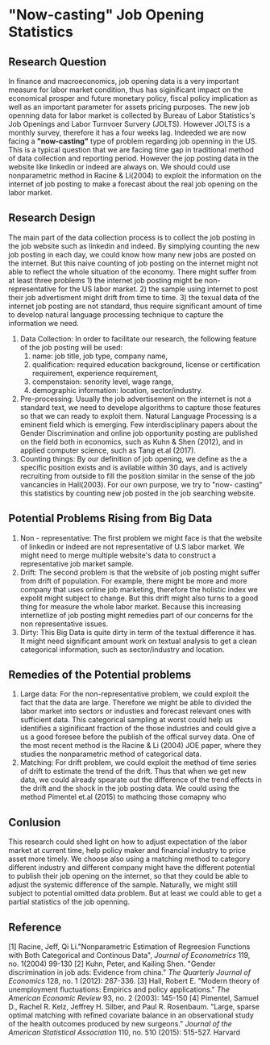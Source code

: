 # "Now-casting" Job Opening Statistics

## Research Question
In finance and macroeconomics, job opening data is a very important measure for labor market condition, thus has siginificant impact on the economical prosper and future monetary policy, fiscal policy implication as well as an important parameter for assets pricing purposes. The new job openning data for labor market is collected by Bureau of Labor Statistics's Job Openings and Labor Turnvoer Survery (JOLTS). However JOLTS is a monthly survey, therefore it has a four weeks lag. Indeeded we are now facing a **"now-casting"** type of problem regarding job openning in the US. This is a typical question that we are facing time gap in traditional method of data collection and reporting period. However the jop posting data in the website like linkedin or indeed are always on. We should could use nonparametric method in Racine & Li(2004) to exploit the information on the internet of job posting to make a forecast about the real job opening on the labor market.

## Research Design
The main part of the data collection process is to collect the job posting in the job website such as linkedin and indeed. By simplying counting the new job posting in each day, we could know how many new jobs are posted on the internet. But this naive counting of job posting on the internet might not able to reflect the whole situation of the economy. There might suffer from at least three problems 1) the internet job posting might be non-representative for the US labor market. 2) the sample using internet to post their job advertisment might drift from  time to time. 3) the texual data of the internet job posting are not standard, thus require significant amount of time to develop natural language processing technique to capture the information we need.

1) Data Collection:
   In order to facilitate our research, the following feature of the job posting will be used: 
   1) name: job title, job type, company name, 
   2) qualification: required education background, license or certification requirement, experience requirement, 
   3) compenstaion: senority level, wage range,
   4) demographic information: location, sector/industry. 
2) Pre-processing:
   Usually the job advertisement on the internet is not a standard text, we need to develope algorithms to capture those features so that we can ready to exploit them. Natural Language Processing is a eminent field which is emerging. Few interdisciplinary papers about the Gender Discrimination and online job opportunity posting are published on the field both in economics, such as Kuhn & Shen (2012), and in applied computer science, such as Tang et.al (2017). 
3) Counting things:
   By our definition of job opening, we define as the a specific position exists and is avilable within 30 days, and is actively recruiting from outside to fill the position similar in the sense of the job vancancies in Hall(2003). For our own purpose, we try to "now- casting" this statistics by counting new job posted in the job searching website.  

## Potential Problems Rising from Big Data 
1) Non - representative:
   The first problem we might face is that the website of linkedin or indeed are not representative of U.S labor market. We might need to merge multiple website's data to construct a representative job market sample. 
2) Drift:
   The second problem is that the website of job posting might suffer from drift of population. For example, there might be more and more company that uses online job marketing, therefore the holistic index we expolit might subject to change. But this drift might also turns to a good thing for measure the whole labor market. Because this increasing internetlize of job posting might remedies part of our concerns for the non representative issues.
3) Dirty:
   This Big Data is quite dirty in term of the textual difference it has. It might need significant amount work on textual analysis to get a clean categorical information, such as sector/industry and location.

## Remedies of the Potential problems
1) Large data: 
   For the non-representative problem, we could exploit the fact that the data are large. Therefore we might be able to divided the labor market into sectors or industies and forecast relevant ones with sufficient data. This categorical sampling at worst could help us identifies a siginificant fraction of the those industries and could give a us a good foresee before the publish of the offical survey data. One of the most recent method is the Racine & Li (2004) JOE paper, where they studies the nonparametric method of categorical data. 
2) Matching:
   For drift problem, we could exploit the method of time series of drift to estimate the trend of the drift. Thus that when we get new data, we could already spearate out the difference of the trend effects in the drift and the shock in the job posting data.  We could using the method Pimentel et.al (2015) to mathcing those comapny who 

## Conlusion
This research could shed light on how to adjust expectation of the labor market at current time, help policy maker and financial industry to price asset more timely. We choose also using a matching method to category different industry and different company might have the different potential to publish their job opening on the internet, so that they could be able to adjust the systemic difference of the sample. Naturally, we might still subject to potential omitted data problem. But at least we could able to get a partial statistics of the job openning.


## Reference
[1] Racine, Jeff, Qi Li."Nonparametric Estimation of Regreesion Functions with Both Categorical and Continous Data", *Journal of Econometrics* 119, no. 1(2004) 99-130
[2] Kuhn, Peter, and Kailing Shen. "Gender discrimination in job ads: Evidence from china." *The Quarterly Journal of Economics* 128, no. 1 (2012): 287-336.
[3] Hall, Robert E. "Modern theory of unemployment fluctuations: Empirics and policy applications." *The American Economic Review* 93, no. 2 (2003): 145-150
[4] Pimentel, Samuel D., Rachel R. Kelz, Jeffrey H. Silber, and Paul R. Rosenbaum. "Large, sparse optimal matching with refined covariate balance in an observational study of the health outcomes produced by new surgeons." *Journal of the American Statistical Association* 110, no. 510 (2015): 515-527.
Harvard	
